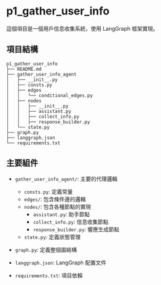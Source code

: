 # p1_gather_user_info

這個項目是一個用戶信息收集系統，使用 LangGraph 框架實現。

## 項目結構

```
p1_gather_user_info
├── README.md
├── gather_user_info_agent
│   ├── __init__.py
│   ├── consts.py
│   ├── edges
│   │   └── conditional_edges.py
│   ├── nodes
│   │   ├── __init__.py
│   │   ├── assistant.py
│   │   ├── collect_info.py
│   │   ├── response_builder.py
│   └── state.py
├── graph.py
├── langgraph.json
└── requirements.txt
```

## 主要組件

- `gather_user_info_agent/`: 主要的代理邏輯
  - `consts.py`: 定義常量
  - `edges/`: 包含條件邊的邏輯
  - `nodes/`: 包含各種節點的實現
    - `assistant.py`: 助手節點
    - `collect_info.py`: 信息收集節點
    - `response_builder.py`: 響應生成節點
  - `state.py`: 定義狀態管理

- `graph.py`: 定義整個圖結構
- `langgraph.json`: LangGraph 配置文件
- `requirements.txt`: 項目依賴
